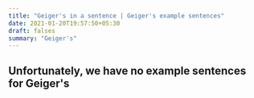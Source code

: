 ```yaml
---
title: "Geiger's in a sentence | Geiger's example sentences"
date: 2021-01-20T19:57:50+05:30
draft: falses
summary: "Geiger's"
---
```

## Unfortunately, we have no example sentences for Geiger's                 

